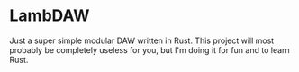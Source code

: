 # LambDAW

Just a super simple modular DAW written in Rust.
This project will most probably be completely useless for you, but I'm doing it for fun and to learn Rust.
